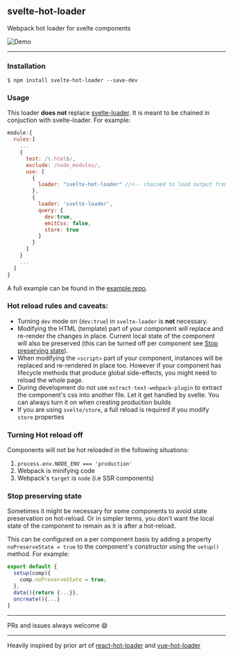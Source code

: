 ## svelte-hot-loader
Webpack hot loader for svelte components

![Demo](https://www.dropbox.com/s/26gtw2cyllk5t4u/svelte-hot-loader.gif?raw=1)

---

### Installation
```
$ npm install svelte-hot-loader --save-dev
```
### Usage

This loader **does not** replace [svelte-loader](https://github.com/sveltejs/svelte-loader). It is meant to be chained in conjuction with svelte-loader. For example:

```js
module:{
  rules:[
    ...
    {
      test: /\.html$/,
      exclude: /node_modules/,
      use: [
        {
          loader: "svelte-hot-loader" //<-- chained to load output from svelte-loader
        },
        {
          loader: 'svelte-loader',
          query: {
            dev:true,
            emitCss: false,
            store: true
          }
        }
      ]
    }
    ...
  ]
}
```

A full example can be found in the [example repo](https://github.com/ekhaled/svelte-hot-loader-example).

### Hot reload rules and caveats:

 - Turning `dev` mode on (`dev:true`) in `svelte-loader` is **not** necessary.
 - Modifying the HTML (template) part of your component will replace and re-render the changes in place. Current local state of the component will also be preserved (this can be turned off per component see [Stop preserving state](#stop-preserving-state)).
 - When modifying the `<script>` part of your component, instances will be replaced and re-rendered in place too.
  However if your component has lifecycle methods that produce global side-effects, you might need to reload the whole page.
 - During development do not use `extract-text-webpack-plugin` to extract the component's css into another file. Let it get handled by svelte. You can always turn it on when creating production builds
 - If you are using `svelte/store`, a full reload is required if you modify `store` properties

### Turning Hot reload off

Components will not be hot reloaded in the following situations:
 1. `process.env.NODE_ENV === 'production'`
 2. Webpack is minifying code
 3. Webpack's `target` is `node` (i.e SSR components)

### Stop preserving state

Sometimes it might be necessary for some components to avoid state preservation on hot-reload.
Or in simpler terms, you don't want the local state of the component to remain as it is after a hot-reload.

This can be configured on a per component basis by adding a property `noPreserveState = true` to the component's constructor using the `setup()` method. For example:
```js
export default {
  setup(comp){
    comp.noPreserveState = true;
  },
  data(){return {...}},
  oncreate(){...}
}
```

---

PRs and issues always welcome :smile:

 ---

 Heavily inspired by prior art of [react-hot-loader](https://github.com/gaearon/react-hot-loader) and [vue-hot-loader](https://github.com/jshmrtn/vue-hot-loader)
